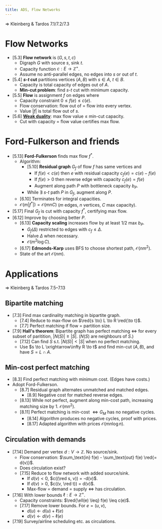 ```yaml
---
title: ADS, Flow Networks
---
```


$\Rightarrow$ Kleinberg & Tardos 7.1/7.2/7.3

# Flow Networks

* [5.3] **Flow network** is $(G, s, t, c)$
	* Digraph $G$ with source $s$, sink $t$.
	* Capacity function $c : E \to \mathbb Z^+$.
	* Assume no anti-parallel edges, no edges into $s$ or out of $t$.
* [5.4] **$s$-$t$ cut** partitions vertices $(A, B)$ with $s \in A$, $t \in B$.
	* Capacity is total capacity of edges out of $A$.
	* **Min-cut problem**: find $s$-$t$ cut with minimum capacity.
* [5.5] **Flow** is assignment $f$ on edges where
	* Capacity constraint $0 \leq f(e) \leq c(e)$.
	* Flow conservation: flow out of = flow into every vertex.
	* Value $\lvert f \rvert$ is total flow out of $s$.
* [5.6] [**Weak duality**](lp.md): max flow value $\leq$ min-cut capacity.
	* Cut with capacity = flow value certifies max flow.

# Ford-Fulkerson and friends

* [5.13] **Ford-Fulkerson** finds max flow $f^*$.
	* Algorithm:
		* [5.10] **Residual graph** $G_f$ of flow $f$ has same vertices and
			* If $f(e) < c(e)$ then $e$ with residual capacity
			  $c_f(e) = c(e) - f(e)$
			* If $f(e) > 0$ then reverse edge with capacity $c_f(e) = f(e)$
			* Augment along path $P$ with bottleneck capacity $b_P$.
		* While $\exists$ $s$-$t$ path $P$ in $G_f$, augment along $P$.
	* [6.10] Terminates for integral capacities.
	* $\mathcal O(m\lvert f^*\rvert) = \mathcal O(mnC)$ ($m$ edges, $n$
	  vertices, $C$ max capacity).
* [5.17] Final $G_f$ is cut with capacity $f^*$, certifying max flow.
* [6.12] Improve by choosing better $P$.
	* [6.13] **Capacity scaling** increases flow by at least 1/2 max $b_P$.
		* $G_f(\Delta)$ restricted to edges with $c_f \leq \Delta$.
		* Halve $\Delta$ when necessary.
		* $\mathcal O(m^2 \log C)$.
	* [6.17] **Edmonds-Karp** uses BFS to choose shortest path, $\mathcal
	  O(nm^2)$.
	* State of the art $\mathcal O(nm)$.

# Applications

$\Rightarrow$ Kleinberg & Tardos 7.5–7.13

## Bipartite matching

* [7.3] Find max cardinality matching in bipartite graph.
	* [7.4] Reduce to max-flow on $\red{s \to} L \to R \red{\to t}$.
	* [7.7] Perfect matching if flow = partition size.
* [7.9] **Hall's theorem**: Bipartite graph has perfect matching $\iff$
  for every subset of paritition, $\lvert N(S) \rvert \geq \lvert S \rvert$.
  ($N(S)$ are neighbours of $S$.)
	* [7.12] Can find $S$ s.t. $\lvert N(S) \rvert < \lvert S \rvert$ when no
	  perfect matching.
	* Use $s \to L \xrightarrow\infty R \to t$ and find min-cut $(A, B)$, and
	  have $S = L \cap A$.

## Min-cost perfect matching

* [8.3] Find perfect matching with minimum cost. (Edges have costs.)
* Adopt Ford-Fulkerson.
	* [8.7] Residual graph alternates unmatched and matched edges.
		* [8.9] Negative cost for matched reverse edges.
	* [8.13] While not perfect, augment along min-cost path, increasing
	  matching size by 1. $\mathcal O(mn^2)$.
	* [8.11] Perfect matching is min-cost $\iff G_M$ has no negative cycles.
		* [8.14] Algorithm produces no negative cycles, proof with prices.
		* [8.17] Adapted algorithm with prices $\mathcal O(mn\log n)$.

## Circulation with demands

* [7.14] Demand per vertex $d : V \to \mathbb Z$. No source/sink.
	* Flow conservation:
	  $\sum_\text{in} f(e) - \sum_\text{out} f(e) \red{= d(v)}$.
	* Does circulation exist?
	* [7.15] Reduce to flow network with added source/sink.
		* If $d(v) < 0$, $c((\red s, v)) = -d(v)$.
		* If $d(v) > 0$, $c((v, \red t)) = d(v)$.
		* Max-flow = demand = supply $\iff$ has circulation.
* [7.16] With lower bounds $\ell: E \to \mathbb Z^+$.
	* Capacity constraints: $\red{\ell(e) \leq} f(e) \leq c(e)$.
	* [7.17] Remove lower bounds. For $e = (u, v)$,
		* $d(u) \gets d(u) + \ell(e)$
		* $d(v) \gets d(v) - \ell(e)$
* [7.19] Survey/airline scheduling etc. as circulations.
